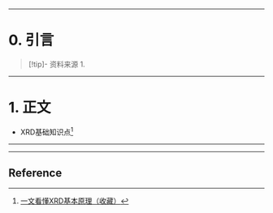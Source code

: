 ```table-of-contents
```
---
# 0. 引言
> [!tip]- 资料来源
> 1. 

----
# 1. 正文
- XRD基础知识点[^1]



---
---
## Reference 



[^1]: [一文看懂XRD基本原理（收藏）](https://mp.weixin.qq.com/s/F3V3ORuGIftMqKi1mnF2dg)
